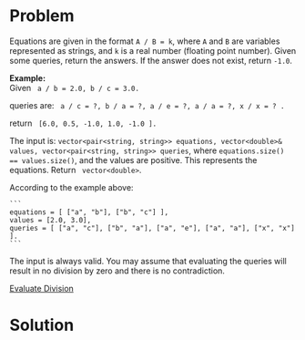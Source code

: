 
# Problem

Equations are given in the format `A / B = k`, where `A` and `B` are variables
represented as strings, and `k` is a real number (floating point number).
Given some queries, return the answers. If the answer does not exist, return
`-1.0`.

**Example:**  
Given ` a / b = 2.0, b / c = 3.0.`

queries are: ` a / c = ?, b / a = ?, a / e = ?, a / a = ?, x / x = ? .`

return ` [6.0, 0.5, -1.0, 1.0, -1.0 ].`

The input is: ` vector<pair<string, string>> equations, vector<double>&
values, vector<pair<string, string>> queries `, where `equations.size() ==
values.size()`, and the values are positive. This represents the equations.
Return ` vector<double>`.

According to the example above:

    ```
    equations = [ ["a", "b"], ["b", "c"] ],
    values = [2.0, 3.0],
    queries = [ ["a", "c"], ["b", "a"], ["a", "e"], ["a", "a"], ["x", "x"] ]. 
    ```

The input is always valid. You may assume that evaluating the queries will
result in no division by zero and there is no contradiction.



[Evaluate Division](https://leetcode.com/problems/evaluate-division)

# Solution



